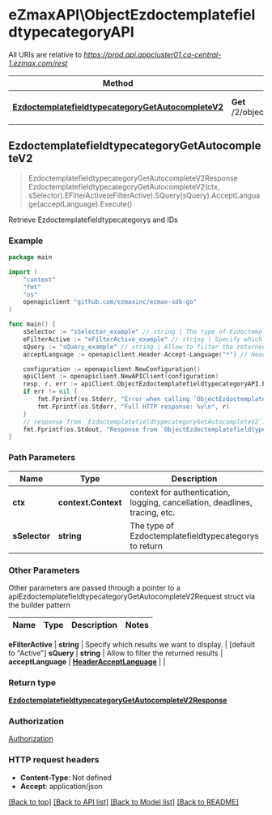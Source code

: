# eZmaxAPI\ObjectEzdoctemplatefieldtypecategoryAPI

All URIs are relative to *https://prod.api.appcluster01.ca-central-1.ezmax.com/rest*

Method | HTTP request | Description
------------- | ------------- | -------------
[**EzdoctemplatefieldtypecategoryGetAutocompleteV2**](ObjectEzdoctemplatefieldtypecategoryAPI.md#EzdoctemplatefieldtypecategoryGetAutocompleteV2) | **Get** /2/object/ezdoctemplatefieldtypecategory/getAutocomplete/{sSelector} | Retrieve Ezdoctemplatefieldtypecategorys and IDs



## EzdoctemplatefieldtypecategoryGetAutocompleteV2

> EzdoctemplatefieldtypecategoryGetAutocompleteV2Response EzdoctemplatefieldtypecategoryGetAutocompleteV2(ctx, sSelector).EFilterActive(eFilterActive).SQuery(sQuery).AcceptLanguage(acceptLanguage).Execute()

Retrieve Ezdoctemplatefieldtypecategorys and IDs



### Example

```go
package main

import (
	"context"
	"fmt"
	"os"
	openapiclient "github.com/ezmaxinc/ezmax-sdk-go"
)

func main() {
	sSelector := "sSelector_example" // string | The type of Ezdoctemplatefieldtypecategorys to return
	eFilterActive := "eFilterActive_example" // string | Specify which results we want to display. (optional) (default to "Active")
	sQuery := "sQuery_example" // string | Allow to filter the returned results (optional)
	acceptLanguage := openapiclient.Header-Accept-Language("*") // HeaderAcceptLanguage |  (optional)

	configuration := openapiclient.NewConfiguration()
	apiClient := openapiclient.NewAPIClient(configuration)
	resp, r, err := apiClient.ObjectEzdoctemplatefieldtypecategoryAPI.EzdoctemplatefieldtypecategoryGetAutocompleteV2(context.Background(), sSelector).EFilterActive(eFilterActive).SQuery(sQuery).AcceptLanguage(acceptLanguage).Execute()
	if err != nil {
		fmt.Fprintf(os.Stderr, "Error when calling `ObjectEzdoctemplatefieldtypecategoryAPI.EzdoctemplatefieldtypecategoryGetAutocompleteV2``: %v\n", err)
		fmt.Fprintf(os.Stderr, "Full HTTP response: %v\n", r)
	}
	// response from `EzdoctemplatefieldtypecategoryGetAutocompleteV2`: EzdoctemplatefieldtypecategoryGetAutocompleteV2Response
	fmt.Fprintf(os.Stdout, "Response from `ObjectEzdoctemplatefieldtypecategoryAPI.EzdoctemplatefieldtypecategoryGetAutocompleteV2`: %v\n", resp)
}
```

### Path Parameters


Name | Type | Description  | Notes
------------- | ------------- | ------------- | -------------
**ctx** | **context.Context** | context for authentication, logging, cancellation, deadlines, tracing, etc.
**sSelector** | **string** | The type of Ezdoctemplatefieldtypecategorys to return | 

### Other Parameters

Other parameters are passed through a pointer to a apiEzdoctemplatefieldtypecategoryGetAutocompleteV2Request struct via the builder pattern


Name | Type | Description  | Notes
------------- | ------------- | ------------- | -------------

 **eFilterActive** | **string** | Specify which results we want to display. | [default to &quot;Active&quot;]
 **sQuery** | **string** | Allow to filter the returned results | 
 **acceptLanguage** | [**HeaderAcceptLanguage**](HeaderAcceptLanguage.md) |  | 

### Return type

[**EzdoctemplatefieldtypecategoryGetAutocompleteV2Response**](EzdoctemplatefieldtypecategoryGetAutocompleteV2Response.md)

### Authorization

[Authorization](../README.md#Authorization)

### HTTP request headers

- **Content-Type**: Not defined
- **Accept**: application/json

[[Back to top]](#) [[Back to API list]](../README.md#documentation-for-api-endpoints)
[[Back to Model list]](../README.md#documentation-for-models)
[[Back to README]](../README.md)


